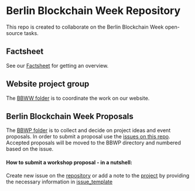 Berlin Blockchain Week Repository
======= 

This repo is created to collaborate on the Berlin Blockchain Week open-source tasks.

## Factsheet
See our [Factsheet](https://github.com/ledgerz/berlinblockchainweek/blob/master/BBWP/Info/Factsheet.md) for getting an overview.

## Website project group 
The [BBWW folder](https://github.com/ledgerz/berlinblockchainweek/tree/master/BBWW) is to coordinate the work on our website.

## Berlin Blockchain Week Proposals
The [BBWP folder](https://github.com/ledgerz/berlinblockchainweek/tree/master/BBWP) is to collect and decide on project ideas and event proposals. In order to submit a proposal use the [issues on this repo](https://github.com/ledgerz/project-ideas/issues). Accepted proposals will be moved to the BBWP directory and numbered based on the issue.

#### How to submit a workshop proposal - in a nutshell: 
Create new issue on the [repository](https://github.com/ledgerz/berlinblockchainweek/issues) or add a note to the [project](https://github.com/ledgerz/berlinblockchainweek/projects/1) by providing the necessary information in [issue_template](https://github.com/ledgerz/berlinblockchainweek/issues/3) 
